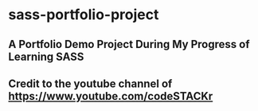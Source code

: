 # sass-portfolio-project
## A Portfolio Demo Project During My Progress of Learning SASS
## Credit to the youtube channel of https://www.youtube.com/codeSTACKr
